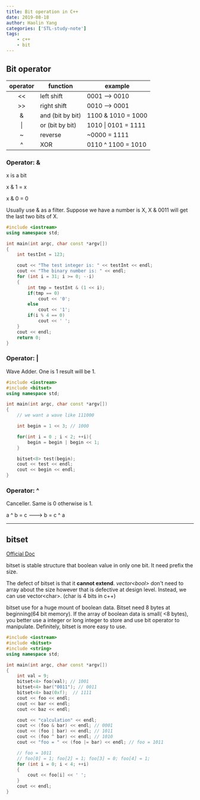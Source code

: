 ```yaml
---
title: Bit operation in C++
date: 2019-08-18
author: Haolin Yang
categories: ['STL-study-note']
tags:
    - c++
    - bit
---
```


## Bit operator

| operator | function         | example             |
| :------: | ---------------- | ------------------- |
|    <<    | left shift       | 0001 --> 0010       |
|    >>    | right shift      | 0010 --> 0001       |
|    &     | and (bit by bit) | 1100 & 1010 = 1000  |
|    \|    | or (bit by bit)  | 1010 \| 0101 = 1111 |
|    ~     | reverse          | ~0000 = 1111        |
|    ^     | XOR              | 0110 ^ 1100 = 1010  |

### Operator: &

x is a bit

x & 1 = x

x & 0 = 0

Usually use & as a filter. Suppose we have a number is X, X & 0011 will get the last two bits of X.

```cpp
#include <iostream>
using namespace std;

int main(int argc, char const *argv[])
{
    int testInt = 123;

    cout << "The test integer is: " << testInt << endl;
    cout << "The binary number is: " << endl;
    for (int i = 31; i >= 0; --i)
    {
        int tmp = testInt & (1 << i);
        if(tmp == 0)
            cout << '0';
        else
            cout << '1';
        if(i % 4 == 0)
            cout << ' ';
    }
    cout << endl;
    return 0;
}
```

### Operator: |

Wave Adder. One is 1 result will be 1.

```cpp
#include <iostream>
#include <bitset>
using namespace std;

int main(int argc, char const *argv[])
{
    // we want a wave like 111000

    int begin = 1 << 3; // 1000

    for(int i = 0 ; i < 2; ++i){
        begin = begin | begin << 1;
    }

    bitset<8> test(begin);
    cout << test << endl;
    cout << begin << endl;
}
```

### Operator: ^

Canceller. Same is 0 otherwise is 1.

a ^ b = c ---> b = c ^ a

---

## bitset

[Official Doc](http://www.cplusplus.com/reference/bitset/bitset/)

bitset is stable structure that boolean value in only one bit. It need prefix the size.

The defect of bitset is that it **cannot extend**. _vector\<bool\>_ don't need to array about the size however that is defective at design level. Instead, we can use vector\<char\>. (char is 4 bits in c++)

bitset use for a huge mount of boolean data. Bitset need 8 bytes at beginning(64 bit memory). If the array of boolean data is small( <8 bytes), you better use a integer or long integer to store and use bit operator to manipulate. Definitely, bitset is more easy to use.

```cpp
#include <iostream>
#include <bitset>
#include <string>
using namespace std;

int main(int argc, char const *argv[])
{
    int val = 9;
    bitset<4> foo(val); // 1001
    bitset<4> bar("0011"); // 0011
    bitset<4> baz(0xf);  // 1111
    cout << foo << endl;
    cout << bar << endl;
    cout << baz << endl;

    cout << "calculation" << endl;
    cout << (foo & bar) << endl; // 0001
    cout << (foo | bar) << endl; // 1011
    cout << (foo ^ bar) << endl; // 1010
    cout << "foo = " << (foo |= bar) << endl; // foo = 1011

    // foo = 1011
    // foo[0] = 1; foo[2] = 1; foo[3] = 0; foo[4] = 1;
    for (int i = 0; i < 4; ++i)
    {
        cout << foo[i] << ' ';
    }
    cout << endl;
}
```
